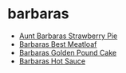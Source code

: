 # barbaras

 * [Aunt Barbaras Strawberry Pie](../index/a/aunt-barbaras-strawberry-pie.json)
 * [Barbaras Best Meatloaf](../index/b/barbaras-best-meatloaf.json)
 * [Barbaras Golden Pound Cake](../index/b/barbaras-golden-pound-cake.json)
 * [Barbaras Hot Sauce](../index/b/barbaras-hot-sauce.json)
